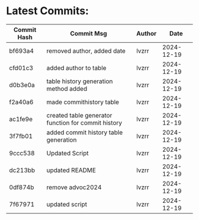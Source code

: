 # Latest Commits:
| Commit Hash | Commit Msg | Author | Date |
|-------------|------------|--------|------|
| bf693a4 | removed author, added date | lvzrr | 2024-12-19 |
| cfd01c3 | added author to table | lvzrr | 2024-12-19 |
| d0b3e0a | table history generation method added | lvzrr | 2024-12-19 |
| f2a40a6 | made commithistory table | lvzrr | 2024-12-19 |
| ac1fe9e | created table generator function for commit history | lvzrr | 2024-12-19 |
| 3f7fb01 | added commit history table generation | lvzrr | 2024-12-19 |
| 9ccc538 | Updated Script | lvzrr | 2024-12-19 |
| dc213bb | updated README | lvzrr | 2024-12-19 |
| 0df874b | remove advoc2024 | lvzrr | 2024-12-19 |
| 7f67971 | updated script | lvzrr | 2024-12-19 |
